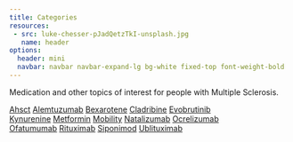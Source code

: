 ```yaml
---
title: Categories
resources:
 - src: luke-chesser-pJadQetzTkI-unsplash.jpg
   name: header
options:
  header: mini
  navbar: navbar navbar-expand-lg bg-white fixed-top font-weight-bold
---
```


Medication and other topics of interest for people with Multiple Sclerosis.
<div class="row">
            <div class="col-md-4 list-group">
                <a href="https://gregory-ms.com/categories/ahsct/" class="list-group-item list-group-item-action btn btn-info font-weight-bold">Ahsct</a>
                <a href="https://gregory-ms.com/categories/alemtuzumab/" class="list-group-item list-group-item-action btn btn-info font-weight-bold">Alemtuzumab</a>
                <a href="https://gregory-ms.com/categories/bexarotene/" class="list-group-item list-group-item-action btn btn-info font-weight-bold">Bexarotene</a>
                <a href="https://gregory-ms.com/categories/cladribine/" class="list-group-item list-group-item-action btn btn-info font-weight-bold">Cladribine</a>
                <a href="https://gregory-ms.com/categories/evobrutinib/" class="list-group-item list-group-item-action btn btn-info font-weight-bold">Evobrutinib</a>
            </div>
            <div class="col-md-4 list-group">
                <a href="https://gregory-ms.com/categories/kynurenine/" class="list-group-item list-group-item-action btn btn-info font-weight-bold">Kynurenine</a>
                <a href="https://gregory-ms.com/categories/metformin/" class="list-group-item list-group-item-action btn btn-info font-weight-bold">Metformin</a>
                <a href="https://gregory-ms.com/categories/mobility/" class="list-group-item list-group-item-action btn btn-info font-weight-bold">Mobility</a>
                <a href="https://gregory-ms.com/categories/natalizumab/" class="list-group-item list-group-item-action btn btn-info font-weight-bold">Natalizumab</a>
                <a href="https://gregory-ms.com/categories/ocrelizumab/" class="list-group-item list-group-item-action btn btn-info font-weight-bold">Ocrelizumab</a>
            </div>
            <div class="col-md-4 list-group">
                <a href="https://gregory-ms.com/categories/ofatumumab/" class="list-group-item list-group-item-action btn btn-info font-weight-bold">Ofatumumab</a>
                <a href="https://gregory-ms.com/categories/rituximab/" class="list-group-item list-group-item-action btn btn-info font-weight-bold">Rituximab</a>
                <a href="https://gregory-ms.com/categories/siponimod/" class="list-group-item list-group-item-action btn btn-info font-weight-bold">Siponimod</a>
                <a href="https://gregory-ms.com/categories/ublituximab/" class="list-group-item list-group-item-action btn btn-info font-weight-bold">Ublituximab</a>
            </div>
        </div>